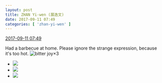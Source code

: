 ```yaml
---
layout: post
title: ZHAN Yi-wen (展逸文)
date: 2017-09-11 07:49
categories: [ 'zhan-yi-wen' ]
---
```


<div class="weibo-info">
  <a href="http://weibo.com/6108090526/FlgVuiS6E">2017-09-11 07:49</a>
</div>

Had a barbecue at home. Please ignore the strange expression, because it's too hot. ![bitter joy](http://img.t.sinajs.cn/t4/appstyle/expression/ext/normal/2c/moren_yunbei_org.png)×3

<!-- more -->

<ul class="weibo-pic-list-1">
  <li class="weibo-pic">
    <a href="http://wx1.sinaimg.cn/mw690/006FmVn8gy1fjfad17ka6j30zk0qoqg2.jpg"><img src="http://wx1.sinaimg.cn/thumb150/006FmVn8gy1fjfad17ka6j30zk0qoqg2.jpg" /></a>
  </li>
  <li class="weibo-pic">
    <a href="http://wx2.sinaimg.cn/mw690/006FmVn8gy1fjfadd7rclj30zk0qodt2.jpg"><img src="http://wx2.sinaimg.cn/thumb150/006FmVn8gy1fjfadd7rclj30zk0qodt2.jpg" /></a>
  </li>
  <li class="weibo-pic">
    <a href="http://wx4.sinaimg.cn/mw690/006FmVn8gy1fjfacrghg2j30zk0qoaoe.jpg"><img src="http://wx4.sinaimg.cn/thumb150/006FmVn8gy1fjfacrghg2j30zk0qoaoe.jpg" /></a>
  </li>
</ul>
